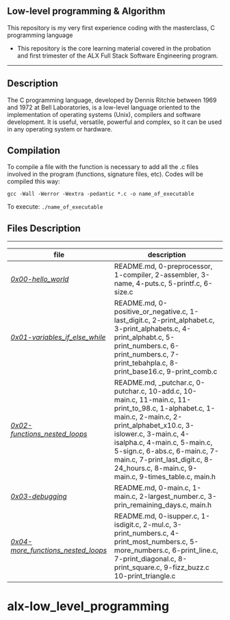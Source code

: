 ## Low-level programming & Algorithm

This repository is my very first experience coding with the masterclass, C programming language

- This repository is the core learning material covered in the probation and first trimester of the ALX Full Stack Software Engineering program.

------------------------------------------------------

## Description

The C programming language, developed by Dennis Ritchie between 1969 and 1972 at Bell Laboratories, is a low-level language oriented to the implementation of operating systems (Unix), compilers and software development. It is useful, versatile, powerful and complex, so it can be used in any operating system or hardware.

## **Compilation**

To compile a file with the function is necessary to add all the .c files involved in the program (functions, signature files, etc). Codes will be compiled this way:

```
gcc -Wall -Werror -Wextra -pedantic *.c -o name_of_executable

```

To execute:  `./name_of_executable`

## Files Description

--------------------------------------
|file|description|
|--|--|
|*[0x00-hello_world](https://github.com/ikwuka/alx-low_level_programming/tree/master/0x00-hello_world "0x00-hello_world")*|README.md, 0-preprocessor, 1-compiler, 2-assembler, 3-name, 4-puts.c, 5-printf.c, 6-size.c|
|*[0x01-variables_if_else_while](https://github.com/ikwuka/alx-low_level_programming/tree/master/0x01-variables_if_else_while "0x01-variables_if_else_while")*|README.md, 0-positive_or_negative.c, 1-last_digit.c, 2-print_alphabet.c, 3-print_alphabets.c, 4-print_alphabt.c, 5-print_numbers.c, 6-print_numbers.c, 7-print_tebahpla.c, 8-print_base16.c, 9-print_comb.c|
|*[0x02-functions_nested_loops](https://github.com/ikwuka/alx-low_level_programming/tree/master/0x02-functions_nested_loops "0x02-functions_nested_loops")*|README.md, _putchar.c, 0-putchar.c, 10-add.c, 10-main.c, 11-main.c, 11-print_to_98.c, 1-alphabet.c, 1-main.c, 2-main.c, 2-print_alphabet_x10.c, 3-islower.c, 3-main.c, 4-isalpha.c, 4-main.c, 5-main.c, 5-sign.c, 6-abs.c, 6-main.c, 7-main.c, 7-print_last_digit.c, 8-24_hours.c, 8-main.c, 9-main.c, 9-times_table.c, main.h|
|*[0x03-debugging](https://github.com/ikwuka/alx-low_level_programming/tree/master/0x03-debugging "0x03-debugging")*|README.md, 0-main.c, 1-main.c, 2-largest_number.c, 3-prin_remaining_days.c, main.h|
|*[0x04-more_functions_nested_loops](https://github.com/ikwuka/alx-low_level_programming/tree/master/0x04-more-functions_nested_loops "0x04-more-functions_nested_loops")*|README.md, 0-isupper.c, 1-isdigit.c, 2-mul.c, 3-print_numbers.c, 4-print_most_numbers.c, 5-more_numbers.c, 6-print_line.c, 7-print_diagonal.c, 8-print_square.c, 9-fizz_buzz.c 10-print_triangle.c|

# alx-low_level_programming
